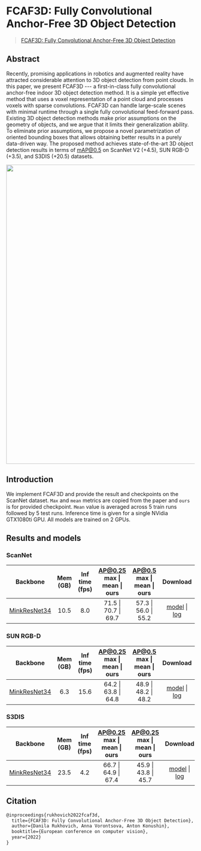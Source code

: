 # FCAF3D: Fully Convolutional Anchor-Free 3D Object Detection

> [FCAF3D: Fully Convolutional Anchor-Free 3D Object Detection](https://arxiv.org/abs/2112.00322)

<!-- [ALGORITHM] -->

## Abstract

Recently, promising applications in robotics and augmented reality have attracted considerable attention to 3D object detection from point clouds. In this paper, we present FCAF3D --- a first-in-class fully convolutional anchor-free indoor 3D object detection method. It is a simple yet effective method that uses a voxel representation of a point cloud and processes voxels with sparse convolutions. FCAF3D can handle large-scale scenes with minimal runtime through a single fully convolutional feed-forward pass. Existing 3D object detection methods make prior assumptions on the geometry of objects, and we argue that it limits their generalization ability. To eliminate prior assumptions, we propose a novel parametrization of oriented bounding boxes that allows obtaining better results in a purely data-driven way. The proposed method achieves state-of-the-art 3D object detection results in terms of mAP@0.5 on ScanNet V2 (+4.5), SUN RGB-D (+3.5), and S3DIS (+20.5) datasets.

<div align="center">
<img src="https://user-images.githubusercontent.com/6030962/182842796-98c10576-d39c-4c2b-a15a-a04c9870919c.png" width="800"/>
</div>

## Introduction

We implement FCAF3D and provide the result and checkpoints on the ScanNet dataset.
`Max` and `mean` metrics are copied from the paper and `ours` is for provided checkpoint.
`Mean` value is averaged across 5 train runs followed by 5 test runs.
Inference time is given for a single NVidia GTX1080ti GPU. All models are trained on 2 GPUs.

## Results and models

### ScanNet

|                      Backbone                      | Mem (GB) | Inf time (fps) | AP@0.25 <br> max \| mean \| ours | AP@0.5 <br> max \| mean \| ours |                                                                                                                                                          Download                                                                                                                                                           |
| :------------------------------------------------: | :------: | :------------: | :------------------------------: | :-----------------------------: | :-------------------------------------------------------------------------------------------------------------------------------------------------------------------------------------------------------------------------------------------------------------------------------------------------------------------------: |
| [MinkResNet34](./fcaf3d_8x2_scannet-3d-18class.py) |   10.5   |      8.0       |       71.5 \| 70.7 \| 69.7       |      57.3 \| 56.0 \| 55.2       | [model](https://download.openmmlab.com/mmdetection3d/v1.0.0_models/fcaf3d/fcaf3d_8x2_scannet-3d-18class/fcaf3d_8x2_scannet-3d-18class_20220805_084956.pth) \| [log](https://download.openmmlab.com/mmdetection3d/v1.0.0_models/fcaf3d/fcaf3d_8x2_scannet-3d-18class/fcaf3d_8x2_scannet-3d-18class_20220805_084956.log.json) |

### SUN RGB-D

|                      Backbone                      | Mem (GB) | Inf time (fps) | AP@0.25 <br> max \| mean \| ours | AP@0.5 <br> max \| mean \| ours |                                                                                                                                                          Download                                                                                                                                                           |
| :------------------------------------------------: | :------: | :------------: | :------------------------------: | :-----------------------------: | :-------------------------------------------------------------------------------------------------------------------------------------------------------------------------------------------------------------------------------------------------------------------------------------------------------------------------: |
| [MinkResNet34](./fcaf3d_8x2_sunrgbd-3d-10class.py) |   6.3    |      15.6      |       64.2 \| 63.8 \| 64.8       |      48.9 \| 48.2 \| 48.2       | [model](https://download.openmmlab.com/mmdetection3d/v1.0.0_models/fcaf3d/fcaf3d_8x2_sunrgbd-3d-10class/fcaf3d_8x2_sunrgbd-3d-10class_20220805_165017.pth) \| [log](https://download.openmmlab.com/mmdetection3d/v1.0.0_models/fcaf3d/fcaf3d_8x2_sunrgbd-3d-10class/fcaf3d_8x2_sunrgbd-3d-10class_20220805_165017.log.json) |

### S3DIS

|                    Backbone                     | Mem (GB) | Inf time (fps) | AP@0.25 <br> max \| mean \| ours | AP@0.25 <br> max \| mean \| ours |                                                                                                                                                    Download                                                                                                                                                     |
| :---------------------------------------------: | :------: | :------------: | :------------------------------: | :------------------------------: | :-------------------------------------------------------------------------------------------------------------------------------------------------------------------------------------------------------------------------------------------------------------------------------------------------------------: |
| [MinkResNet34](./fcaf3d_8x2_s3dis-3d-5class.py) |   23.5   |      4.2       |       66.7 \| 64.9 \| 67.4       |       45.9 \| 43.8 \| 45.7       | [model](https://download.openmmlab.com/mmdetection3d/v1.0.0_models/fcaf3d/fcaf3d_8x2_s3dis-3d-5class/fcaf3d_8x2_s3dis-3d-5class_20220805_121957.pth) \| [log](https://download.openmmlab.com/mmdetection3d/v1.0.0_models/fcaf3d/fcaf3d_8x2_s3dis-3d-5class/fcaf3d_8x2_s3dis-3d-5class_20220805_121957.log.json) |

## Citation

```latex
@inproceedings{rukhovich2022fcaf3d,
  title={FCAF3D: Fully Convolutional Anchor-Free 3D Object Detection},
  author={Danila Rukhovich, Anna Vorontsova, Anton Konushin},
  booktitle={European conference on computer vision},
  year={2022}
}
```
